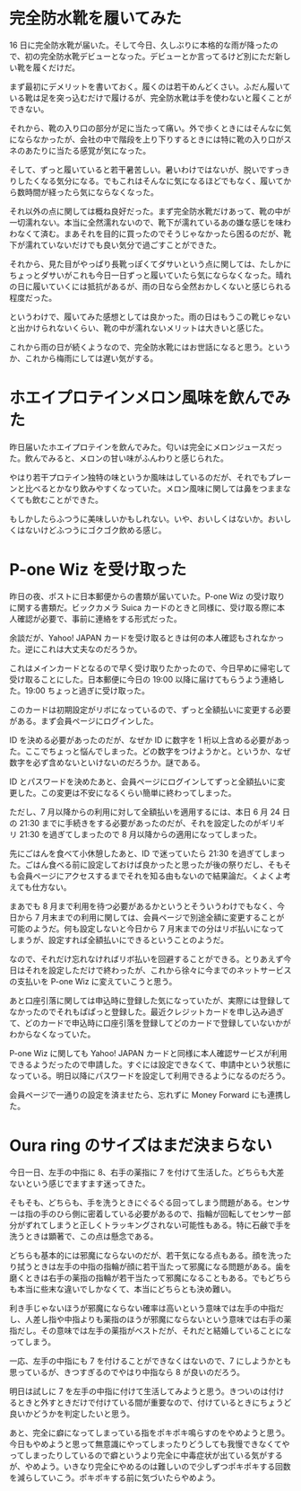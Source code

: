 # 完全防水靴を履いてみた
16 日に完全防水靴が届いた。そして今日、久しぶりに本格的な雨が降ったので、初の完全防水靴デビューとなった。デビューとか言ってるけど別にただ新しい靴を履くだけだ。

まず最初にデメリットを書いておく。履くのは若干めんどくさい。ふだん履いている靴は足を突っ込むだけで履けるが、完全防水靴は手を使わないと履くことができない。

それから、靴の入り口の部分が足に当たって痛い。外で歩くときにはそんなに気にならなかったが、会社の中で階段を上り下りするときには特に靴の入り口がスネのあたりに当たる感覚が気になった。

そして、ずっと履いていると若干暑苦しい。暑いわけではないが、脱いですっきりしたくなる気分になる。でもこれはそんなに気になるほどでもなく、履いてから数時間が経ったら気にならなくなった。

それ以外の点に関しては概ね良好だった。まず完全防水靴だけあって、靴の中が一切濡れない。本当に全然濡れないので、靴下が濡れているあの嫌な感じを味わわなくて済む。まあそれを目的に買ったのでそうじゃなかったら困るのだが、靴下が濡れていないだけでも良い気分で過ごすことができた。

それから、見た目がやっぱり長靴っぽくてダサいという点に関しては、たしかにちょっとダサいがこれも今日一日ずっと履いていたら気にならなくなった。晴れの日に履いていくには抵抗があるが、雨の日なら全然おかしくないと感じられる程度だった。

というわけで、履いてみた感想としては良かった。雨の日はもうこの靴じゃないと出かけられないくらい、靴の中が濡れないメリットは大きいと感じた。

これから雨の日が続くようなので、完全防水靴にはお世話になると思う。というか、これから梅雨にしては遅い気がする。

# ホエイプロテインメロン風味を飲んでみた
昨日届いたホエイプロテインを飲んでみた。匂いは完全にメロンジュースだった。飲んでみると、メロンの甘い味がふんわりと感じられた。

やはり若干プロテイン独特の味というか風味はしているのだが、それでもプレーンと比べるとかなり飲みやすくなっていた。メロン風味に関しては鼻をつままなくても飲むことができた。

もしかしたらふつうに美味しいかもしれない。いや、おいしくはないか。おいしくはないけどふつうにゴクゴク飲める感じ。

# P-one Wiz を受け取った
昨日の夜、ポストに日本郵便からの書類が届いていた。P-one Wiz の受け取りに関する書類だ。ビックカメラ Suica カードのときと同様に、受け取る際に本人確認が必要で、事前に連絡をする形式だった。

余談だが、Yahoo! JAPAN カードを受け取るときは何の本人確認もされなかった。逆にこれは大丈夫なのだろうか。

これはメインカードとなるので早く受け取りたかったので、今日早めに帰宅して受け取ることにした。日本郵便に今日の 19:00 以降に届けてもらうよう連絡した。19:00 ちょっと過ぎに受け取った。

このカードは初期設定がリボになっているので、ずっと全額払いに変更する必要がある。まず会員ページにログインした。

ID を決める必要があったのだが、なぜか ID に数字を 1 桁以上含める必要があった。ここでちょっと悩んでしまった。どの数字をつけようかと。というか、なぜ数字を必ず含めないといけないのだろうか。謎である。

ID とパスワードを決めたあと、会員ページにログインしてずっと全額払いに変更した。この変更は不安になるくらい簡単に終わってしまった。

ただし、7 月以降からの利用に対して全額払いを適用するには、本日 6 月 24 日の 21:30 までに手続きをする必要があったのだが、それを設定したのがギリギリ 21:30 を過ぎてしまったので 8 月以降からの適用になってしまった。

先にごはんを食べて小休憩したあと、ID で迷っていたら 21:30 を過ぎてしまった。ごはん食べる前に設定しておけば良かったと思ったが後の祭りだし、そもそも会員ページにアクセスするまでそれを知る由もないので結果論だ。くよくよ考えても仕方ない。

まあでも 8 月まで利用を待つ必要があるかというとそういうわけでもなく、今日から 7 月末までの利用に関しては、会員ページで別途全額に変更することが可能のようだ。何も設定しないと今日から 7 月末までの分はリボ払いになってしまうが、設定すれば全額払いにできるということのようだ。

なので、それだけ忘れなければリボ払いを回避することができる。とりあえず今日はそれを設定しただけで終わったが、これから徐々に今までのネットサービスの支払いを P-one Wiz に変えていこうと思う。

あと口座引落に関しては申込時に登録した気になっていたが、実際には登録してなかったのでそれもぱぱっと登録した。最近クレジットカードを申し込み過ぎて、どのカードで申込時に口座引落を登録してどのカードで登録していないかがわからなくなっていた。

P-one Wiz に関しても Yahoo! JAPAN カードと同様に本人確認サービスが利用できるようだったので申請した。すぐには設定できなくて、申請中という状態になっている。明日以降にパスワードを設定して利用できるようになるのだろう。

会員ページで一通りの設定を済ませたら、忘れずに Money Forward にも連携した。

# Oura ring のサイズはまだ決まらない
今日一日、左手の中指に 8、右手の薬指に 7 を付けて生活した。どちらも大差ないという感じでますます迷ってきた。

そもそも、どちらも、手を洗うときにぐるぐる回ってしまう問題がある。センサーは指の手のひら側に密着している必要があるので、指輪が回転してセンサー部分がずれてしまうと正しくトラッキングされない可能性もある。特に石鹸で手を洗うときは顕著で、この点は懸念である。

どちらも基本的には邪魔にならないのだが、若干気になる点もある。顔を洗ったり拭うときは左手の中指の指輪が顔に若干当たって邪魔になる問題がある。歯を磨くときは右手の薬指の指輪が若干当たって邪魔になることもある。でもどちらも本当に些末な違いでしかなくて、本当にどちらとも決め難い。

利き手じゃないほうが邪魔にならない確率は高いという意味では左手の中指だし、人差し指や中指よりも薬指のほうが邪魔にならないという意味では右手の薬指だし。その意味では左手の薬指がベストだが、それだと結婚していることになってしまう。

一応、左手の中指にも 7 を付けることができなくはないので、7 にしようかとも思っているが、きつすぎるのでやはり中指なら 8 が良いのだろう。

明日は試しに 7 を左手の中指に付けて生活してみようと思う。きついのは付けるときと外すときだけで付けている間が重要なので、付けているときにちょうど良いかどうかを判定したいと思う。

あと、完全に癖になってしまっている指をポキポキ鳴らすのをやめようと思う。今日もやめようと思って無意識にやってしまったりどうしても我慢できなくてやってしまったりしているので癖というより完全に中毒症状が出ている気がするが、やめよう。いきなり完全にやめるのは難しいので少しずつポキポキする回数を減らしていこう。ポキポキする前に気づいたらやめよう。
